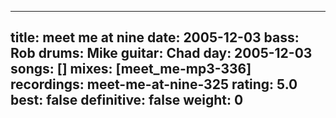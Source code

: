 
---
title: meet me at nine
date: 2005-12-03
bass:	Rob
drums:	Mike
guitar:	Chad
day: 2005-12-03
songs: []
mixes: [meet_me-mp3-336]
recordings: meet-me-at-nine-325
rating: 5.0
best: false
definitive: false
weight: 0
---
